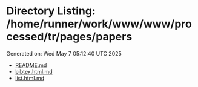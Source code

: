 # Directory Listing: /home/runner/work/www/www/processed/tr/pages/papers
Generated on: Wed May  7 05:12:40 UTC 2025

- [README.md](README.md)
- [bibtex.html.md](bibtex.html.md)
- [list.html.md](list.html.md)
